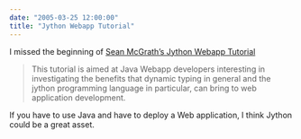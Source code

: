 ```yaml
---
date: "2005-03-25 12:00:00"
title: "Jython Webapp Tutorial"
---
```




I missed the beginning of [Sean McGrath&rsquo;s Jython Webapp Tutorial](https://seanmcgrath.blogspot.com/JythonWebAppTutorial.html)

> This tutorial is aimed at Java Webapp developers interesting in investigating the benefits that dynamic typing in general and the jython programming language in particular, can bring to web application development.


If you have to use Java and have to deploy a Web application, I think Jython could be a great asset.
